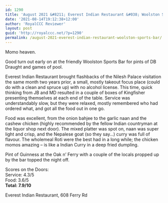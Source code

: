 ```yaml
---
id: 1290
title: 'August 2021 &#8211; Everest Indian Restaurant &#038; Woolston Sports Bar'
date: '2021-08-14T19:12:38+12:00'
author: 'RoyalCCC Reviewer'
layout: post
guid: 'http://royalccc.net/?p=1290'
permalink: /august-2021-everest-indian-restaurant-woolston-sports-bar/
---
```


Momo heaven.

Good turn out early on at the friendly Woolston Sports Bar for pints of DB Draught and games of pool.

Everest Indian Restaurant brought flashbacks of the Nilesh Palace visitation the same month two years prior, a small, mostly takeout focus place (could do with a clean and spruce up) with no alcohol license. This time, quick thinking from JB and MD resulted in a couple of boxes of Kingfisher presenting themselves at each end of the table. Service was understandably slow, but they were relaxed, mostly remembered who had ordered what, and got all the food out in one go.

Food was excellent, from the onion bahjee to the garlic naan and the cashew chicken (highly recommended by the fellow Indian countryman at the liquor shop next door). The mixed platter was spot on, naan was super light and crisp, and the Nepalese goat (so they say…) curry was full of flavour. The wholemeal Roti were the best had in a long while; the chicken momos amazing – is like a Indian Curry in a deep fried dumpling.

Pint of Guinness at the Oak n’ Ferry with a couple of the locals propped up by the bar topped the night off.

Scores on the Doors:  
Service: 4.3/5  
Food: 3.6/5  
**Total: 7.9/10**

Everest Indian Restaurant, 608 Ferry Rd